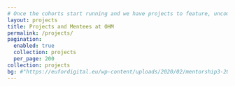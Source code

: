 ```yaml
---
# Once the cohorts start running and we have projects to feature, uncomment everything here and delete md content, layout should be "projectS" again
layout: projects
title: Projects and Mentees at OHM
permalink: /projects/
pagination:
  enabled: true
  collection: projects
  per_page: 200
collection: projects
bg: #"https://eufordigital.eu/wp-content/uploads/2020/02/mentorship3-2000w-scaled.jpg"
---
```

